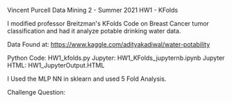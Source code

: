 Vincent Purcell
Data Mining 2 - Summer 2021
HW1 - KFolds

I modified professor Breitzman's KFolds Code on Breast Cancer tumor classification and had it analyze potable drinking water data.

Data Found at:
https://www.kaggle.com/adityakadiwal/water-potability

Python Code:    HW1_kfolds.py
Jupyter:        HW1_KFolds_jupyternb.ipynb
Jupyter HTML:   HW1_JupyterOutput.HTML

I Used the MLP NN in sklearn and used 5 Fold Analysis.

Challenge Question:
